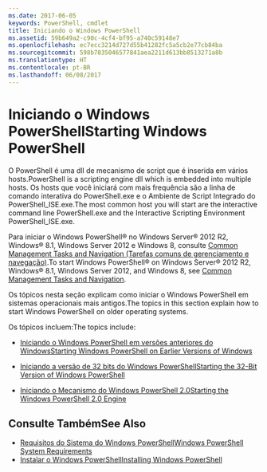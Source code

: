 ```yaml
---
ms.date: 2017-06-05
keywords: PowerShell, cmdlet
title: Iniciando o Windows PowerShell
ms.assetid: 59b649a2-c90c-4cf4-bf95-a740c59148e7
ms.openlocfilehash: ec7ecc3214d727d55b41282fc5a5cb2e77cb84ba
ms.sourcegitcommit: 598b7835046577841aea2211d613bb8513271a8b
ms.translationtype: HT
ms.contentlocale: pt-BR
ms.lasthandoff: 06/08/2017
---
```

# <a name="starting-windows-powershell"></a><span data-ttu-id="5c551-103">Iniciando o Windows PowerShell</span><span class="sxs-lookup"><span data-stu-id="5c551-103">Starting Windows PowerShell</span></span>
<span data-ttu-id="5c551-104">O PowerShell é uma dll de mecanismo de script que é inserida em vários hosts.</span><span class="sxs-lookup"><span data-stu-id="5c551-104">PowerShell is a scripting engine dll which is embedded into multiple hosts.</span></span>  <span data-ttu-id="5c551-105">Os hosts que você iniciará com mais frequência são a linha de comando interativa do PowerShell.exe e o Ambiente de Script Integrado do PowerShell_ISE.exe.</span><span class="sxs-lookup"><span data-stu-id="5c551-105">The most common host you will start are the interactive command line PowerShell.exe and the Interactive Scripting Environment PowerShell_ISE.exe.</span></span>  

<span data-ttu-id="5c551-106">Para iniciar o Windows PowerShell® no Windows Server® 2012 R2, Windows® 8.1, Windows Server 2012 e Windows 8, consulte [Common Management Tasks and Navigation (Tarefas comuns de gerenciamento e navegação)](http://technet.microsoft.com/library/hh831491.aspx).</span><span class="sxs-lookup"><span data-stu-id="5c551-106">To start Windows PowerShell® on Windows Server® 2012 R2, Windows® 8.1, Windows Server 2012, and Windows 8, see [Common Management Tasks and Navigation](http://technet.microsoft.com/library/hh831491.aspx).</span></span>

<span data-ttu-id="5c551-107">Os tópicos nesta seção explicam como iniciar o Windows PowerShell em sistemas operacionais mais antigos.</span><span class="sxs-lookup"><span data-stu-id="5c551-107">The topics in this section explain how to start Windows PowerShell on older operating systems.</span></span>

<span data-ttu-id="5c551-108">Os tópicos incluem:</span><span class="sxs-lookup"><span data-stu-id="5c551-108">The topics include:</span></span>

-   [<span data-ttu-id="5c551-109">Iniciando o Windows PowerShell em versões anteriores do Windows</span><span class="sxs-lookup"><span data-stu-id="5c551-109">Starting Windows PowerShell on Earlier Versions of Windows</span></span>](Starting-Windows-PowerShell-on-Earlier-Versions-of-Windows.md)

-   [<span data-ttu-id="5c551-110">Iniciando a versão de 32 bits do Windows PowerShell</span><span class="sxs-lookup"><span data-stu-id="5c551-110">Starting the 32-Bit Version of Windows PowerShell</span></span>](Starting-the-32-Bit-Version-of-Windows-PowerShell.md)

-   [<span data-ttu-id="5c551-111">Iniciando o Mecanismo do Windows PowerShell 2.0</span><span class="sxs-lookup"><span data-stu-id="5c551-111">Starting the Windows PowerShell 2.0 Engine</span></span>](Starting-the-Windows-PowerShell-2.0-Engine.md)

## <a name="see-also"></a><span data-ttu-id="5c551-112">Consulte Também</span><span class="sxs-lookup"><span data-stu-id="5c551-112">See Also</span></span>
- [<span data-ttu-id="5c551-113">Requisitos do Sistema do Windows PowerShell</span><span class="sxs-lookup"><span data-stu-id="5c551-113">Windows PowerShell System Requirements</span></span>](Windows-PowerShell-System-Requirements.md)
- [<span data-ttu-id="5c551-114">Instalar o Windows PowerShell</span><span class="sxs-lookup"><span data-stu-id="5c551-114">Installing Windows PowerShell</span></span>](Installing-Windows-PowerShell.md)

